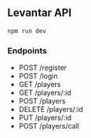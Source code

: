 ## Levantar API

```
npm run dev 
```

### Endpoints

* POST /register
* POST /login
* GET /players
* GET /players/:id
* POST /players
* DELETE /players/:id
* PUT /players/:id
* POST /players/call